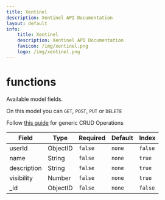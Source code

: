 ```yaml
---
title: Xentinel
description: Xentinel API Documentation
layout: default
info:
    title: Xentinel
    description: Xentinel API Documentation
    favicon: /img/xentinel.png
    logo: /img/xentinel.png
---
```

# functions

Available model fields.

On this model you can `GET`, `POST`, `PUT` or `DELETE`

Follow [this guide](/xentinel/crud) for generic CRUD Operations

|Field|Type|Required|Default|Index|
|---|---|---|---|---|
|userId|ObjectID|`false`|`none`|`false`|
|name|String|`false`|`none`|`true`|
|description|String|`false`|`none`|`true`|
|visibility|Number|`false`|`none`|`true`|
|_id|ObjectID|`false`|`none`|`false`|

